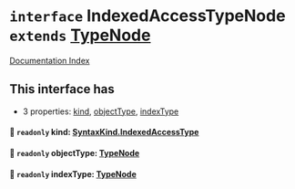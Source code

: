 # `interface` IndexedAccessTypeNode `extends` [TypeNode](../private.interface.TypeNode/README.md)

[Documentation Index](../README.md)

## This interface has

- 3 properties:
[kind](#-readonly-kind-syntaxkindindexedaccesstype),
[objectType](#-readonly-objecttype-typenode),
[indexType](#-readonly-indextype-typenode)


#### 📄 `readonly` kind: [SyntaxKind.IndexedAccessType](../private.enum.SyntaxKind/README.md#indexedaccesstype--199)



#### 📄 `readonly` objectType: [TypeNode](../private.interface.TypeNode/README.md)



#### 📄 `readonly` indexType: [TypeNode](../private.interface.TypeNode/README.md)



